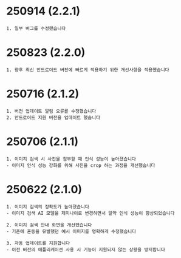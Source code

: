 # 250914 (2.2.1)

```
1. 일부 버그를 수정했습니다
```

# 250823 (2.2.0)

```
1. 향후 최신 안드로이드 버전에 빠르게 적용하기 위한 개선사항을 적용했습니다
```

# 250716 (2.1.2)

```
1. 버전 업데이트 알림 오류를 수정했습니다
2. 안드로이드 지원 버전을 업데이트 했습니다
```

# 250706 (2.1.1)

```
1. 이미지 검색 시 사진을 첨부할 때 인식 성능이 높아졌습니다
- 이미지 인식 성능 강화를 위해 사진을 crop 하는 과정을 개선했습니다
```

# 250622 (2.1.0)

```
1. 이미지 검색의 정확도가 높아졌습니다
- 이미지 검색 AI 모델을 제미나이로 변경하면서 알약 인식 성능이 향상되었습니다

2. 이미지 검색 안내 화면을 개선했습니다
- 기존에 혼동을 유발했던 예시 이미지를 명확하게 수정했습니다

3. 자동 업데이트를 지원합니다
- 이전 버전의 애플리케이션 사용 시 기능이 지원되지 않는 상황을 방지합니다
```
